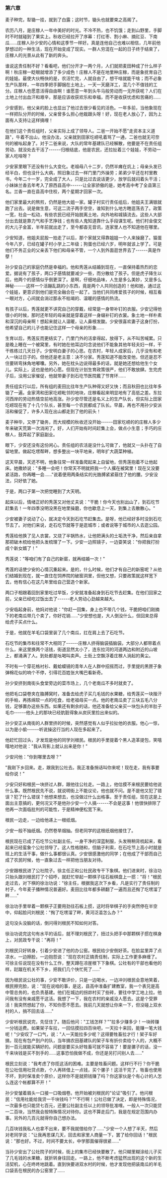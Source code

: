 ### 第六章

麦子种完，犁锄一挂，就到了白露；这时节，锄头也就要束之高阁了。

农历八月，是庄稼人一年中美好的时光。不冷不热，也不饥饿；走到山野里，手脚时不时就碰到了果实上。秋收已经拉开了序幕：打红枣、割小麻、摘豇豆、下南瓜......庄稼人孙少安的心情和这季节一样好。真是连他自己也难以相信，几年前他梦想过的一种生活，现在开始变成了现实。一群人穷混在一起的日子终于结束了，庄稼人的光景从此有了新的奔头。

谁说这责任制不好？看看吧，他们分开才一两个月，人们就把麦田种成了什么样子啊！秋庄稼一眨眼就增添了多少成色！庄稼人不是在地里种庄稼，而是象抚育自己的娃娃。最使大伙畅快的是，农活忙完，人就自由了，想干啥就能干啥；而不必象生产队那样，一年四季把手脚捆在土地上，一天一天磨洋工，混几个不值钱的工分。庄稼人也愿意活得自由啊！谁愿意一年到头牛马般劳动而一无所获呢？人们在土地上付出血汗和艰辛，那是应该收获欢乐和幸福，而不是收获忧虑和苦痛的......

少安感到，他父亲的脸上也显出了他过去很少看见的活色。一年多前，当他象现在一样把队分开的时候，父亲曾多么担心他栽跟头呀！好，现在老人放心了，因为上面有人支持让这样搞哩！

在他们这个责任组时，父亲实际上成了领导人。二爸一开始不愿"走资本主义道路"，牛着不出山，他没办法，父亲就到田家圪崂吼着骂了一通，二爸也就无可奈何的被吆起身了。对于二爸来说，大队的常年基建队已经解散，他要是不在责任组劳动，就没处去干活了------归根结底，他是农民，还拉扯着三个娃娃，不劳动一家人吃啥呀？

少安家里眼下还没有什么大变化。老祖母八十二岁，仍然半瘫在炕上；母亲头发已经半白，但也没什么大病，照旧象过去一样门里门外操劳；弟弟少平还在村里教书，今年二十一岁，完全成了大人，只是比过去说话更少，放学后就闷着头干活；小妹妹兰香去年考入了原西县高中------让全家骄傲的是，她考高中考了全县第三名。兰香一直在县高中住校，两个星期才回家一次。

他们家里最大的熬煎，仍然是他大姐一家。罐子村实行责任组后，他姐夫王满银就跑了出去。说是做生意，可这二流子两手空空，谁知到什么地方瞎逛荡去了。政策一宽，社会一松动，有些农民已经开始脱离土地，向外地和城镇流去。这些人大部分出去就是靠力气和手艺挣钱；也有些人鬼知道靠什么手段谋生呢。他们村金俊文的大儿子金富，半年前就出走了，至今都杳无音讯，连家里人也不知道他在哪里。

少安知道，他姐夫屁股一拍走了以后，那个家就又得靠姐姐一个人来操磨了。猫蛋今年八岁，已经在罐子村小学上二年级；狗蛋也已经六岁，明年就该上学了。可是他们不务正业的父亲丢下他们和母亲不管，一个人到外面逛世界去了------真是作孽！

孙少安自己的家庭仍然是幸福的。他和秀莲从结婚到现在，一直保持着热烈的恋爱。据说有了孩子，两口子感情就要减少一些，而分散给了孩子。但是虎子降生以后，他两个的感情似乎倒更深了。是啊，仔细地品味，人生是多么美妙，又是多么神秘------这样一个活蹦乱跳的小东西，竟是两个人共同创造的！他和她，通过这个娃娃，更意识到他们是完全融合在一起了。当他们共同疼爱孩子的时候，相互看一眼对方，心间就会淌过那永不枯竭的、温暖的感情的热流。

有孩子以后，秀莲就更不讲究自己的穿戴，经常是一身带补钉的衣服。少安记得他很小的时候，那时还年轻的母亲就是穿着这样一身缀补钉的衣裳。象土地一样朴素和深沉的母亲啊！想起来就让人温暖，让人鼻根发酸。少安很喜欢妻子这身打扮，他希望自己的儿子也能记住这样一个母亲的形象......

生育以后，秀莲反而更结实了，门里门外的活拿得起，放得下，从不叫苦喊累。只是晚上睡在一个被窝里，有时她在他耳边叼念说他们不能象其他年轻夫妇一样，干干练练过几天日子。少安明白妻子的心思。在农村，年轻人成家后，几乎没有和老人一块过日子的。但他还是老主意：决不分家。秀莲知道不能改变他，但还是忍不住要转弯抹角地嘟囔。另外，她在枕头边说得最多的话，就是她还想给他生个女儿。实际上，这也是他的心愿。但现在计划生育政策很严，他们不敢放肆。生完虎子后，没用公家催促，他就带妻子到石圪节医院戴了节育环......

责任组实行以后，所有组的麦田比往年生产队种得又好又快；而且秋田也比往年多锄了一遍。金家湾和田家圪崂毗邻的地块，庄稼看起来明显地有了高低之差。东拉河西岸的劳动热情空前地高涨。孙少安尽管还是名义上的生产队长，但实际上田家圪崂现在有了十几个队长，甚至每一个农民都成了队长。早晨，再也不用孙少安派活和催促了，许多人现在出山都走到了他的前头！

麦子种毕，又停了锄务，而大规模的秋收还没开始------田家圪崂的的庄稼人多少年来破天荒第一次消闲了。好，人们开始有时间赶集上会，做点小生意；手巧的庄稼人，鼓弄起了家庭副业。

眼下，少安还没有这份闲心。责任组的农活是没什么可做了，他就又一头扑在了自留地里。做起圪塄帮畔，想多整出一块平地来，明年扩大蔬菜种植。

这天早晨，天还不明，他象往常一样准备爬起来上自留地，但秀莲抱着不让他起床。她撒娇说："多睡一会吧！你常天不明就把我一个人撂在被窝里！现在又没要紧活路，你再睡一会......"说着便用两条结实的光胳膊紧紧箍住了他的腰。少安没法，只好依了她。

于是，两口子第一次把觉睡到了大天明。

起床以后，情绪正好的秀莲又对他丈夫说："干脆！你今天也别出山了，到石圪节赶集去！一年四季没明没黑在地里操磨，你也歇息上一天，到集上去散散心。"

少安被妻子说动了心，就决定今天到石圪节赶集去。是呀，他已经好多时没到石圪节去了。对他们来说，走石圪节就等于是逛城市；或者说等于城市的人去逛公园。

秀莲给他换了见人衣裳，又烧了半锅热水，让他把满头的土垢洗干净，然后亲自拿那把破木梳给他把头发梳理了一下。少安一边照镜子，一边耍笑说："你把我打扮成个新女婿了！"

秀莲说："等咱们有了自己的新窑，就再结婚一次！"

秀莲的话使少安的心情沉重起来。是的，什么时候，他们才有自己的新窑呢？从他们结婚到现在，就一直住在饲养院的破窑洞里，但他又想，只要政策就这样宽下去，他有信心在这几年里给自己营造个新家。

两口子相跟着回到家里吃过早饭，少安就准备起身到石圪节去赶集。在他们回家之前，父亲已经吃过饭出去了------老人劳动心劲越来越大。

少安临起身前，他妈对他说："你赶一回集，身上也不带几个钱，干脆把咱们刚摘下的老南瓜带几个卖了，你好花销......"少安想也是，大人倒没什么，但回来总得给虎子买点什么。

于是，他就在羊毛口袋里装了几个南瓜，扛在肩上去了石圪节。

石圪节的集市和往常不大相同了------庄稼人挤得脑袋插脑袋。大部分人都带着点什么，来这里换两个活钱，街道显然太小了，连东拉河的河道两边和附近的山坡上，都涌满了人。到处都是吆喝叫卖声。土街上空飘浮着庄稼人淌起的黄尘。

不时有一个穿花格衬衫、戴蛤蟆镜的青年人在人群中招摇而过，手里提的黑匣子象弹棉花似的响个不停，引得花百姓张大嘴巴看新奇。

孙少安挤到南街头食堂旁边的菜市场上，几个老南瓜不多时就卖了。

他把毛口袋卷夹在胳膊窝时，准备去给虎子买几毛钱的水果糖，给秀莲买一块揩汗的手帕，再拣绵软一点的吃食，给老祖母买一点。他的老南瓜卖了三块五毛八分钱，足够置办这些东西。如果还有剩余的话，他还准备给父亲买一块包头的羊肚子毛巾------他头上的那块已经肮脏得象从炭灰里捡出来似的。

孙少安正从南街的人群里挤的时候，突然感觉有人似乎拉扯他的衣服。他心一惊，以为是小偷------听说操这行当的人现在多起来了。

他赶忙回过头，才发现是他的同学刘根民。根民的手里提着个黑人造革提包，笑嘻嘻地对他说："我从背影上就认出来是你！"

少安问他："你到哪里去呀？"

"我刚下乡回来。走，跟我到公社去。我正准备捎话叫你来呢！现在走，我有事要给你说！"

少安只好和根民一块挤过人群，跟他往公社走。一路上，他估摸不来根民要给他说什么事。既然根民先不说，就说明街上不能议论，他也就不问。是不是他又犯了错误？犯了什么错误？他想来想去，也没做过什么出格事。至于责任组，现在这是上面出主意搞的，更何况又不是他孙少安一个人搞------不会是这事！他很快排除了他再一次面临批判的可能性，于是精神便松宽下来。

根民一边走，一边给他递上一根纸烟。

少安一般不抽纸烟。仍然卷旱烟抽。但老同学的这根纸烟他接住了。

根民现在已成了石圪节公社副主任。一身干净的深蓝制服，头发稍稍背梳起来，看起来已经蛮象个公社领导了。这人性格随和，但脑子利索，在石圪节上高小时就是班上的生活干事，做什么事都很认真。少安很感激他的同学；在他成了干部而自己成了农民时候，他一直象过去一样把他当朋友对待。

少安跟根民进了公社院子。徐主任正和公社民政专干下象棋。他们进来时，徐治功只抬头跟刘根民打了个招呼，就赶忙举起一颗棋子往石板棋盘上一掼："将！"根民走过去，对下棋的徐治功说："徐主任，根据我这次下乡看，凡是实行了责任制的村子，今年麦子播种情况普遍好。麦田比往年都多耕翻了一遍而且还掏了圪塄溜了畔......"

徐治功手里举着一颗棋子正要用劲往石板上掼，这时将举棋子的手突然停在半空中，仰起脸问刘根民："掏了圪塄溜了畔，黄河泛滥怎么办？"

这句没头没脑的话，倒问得刘根民不知如何对答。

徐治功说完这句有水平的话后，就不理刘根民了，扭过头把手中那颗棋子掼在棋身上，对民政专干说："再将！"

刘根民只好转身，引着少安进了他的办公窑。根民给少安倒好茶。在脸盆里弄了点凉水，一边擦脸，一边抱怨说："现在农村正搞责任制，实际上工作更多麻缠了。可徐主任说现在没有什么工作，整天蹲在凉崖根下下象棋。公社有的干部也看他的样，跹蹴在机关不下乡，把我们几个快忙死了......"

因为根民说公社的事，少安不敢评价，只是一边喝水，一边冲刘根民会意地笑着，根民擦完脸，说："现在说咱的事，是这，县高中准备扩建教室，我一个表兄是高中管总务的，也负责基建。他们在城边的拐峁村买了些砖，要往中学工地上拉。他问我有没有亲戚愿干这活。我想了一下，我在农村的亲戚没人愿去。这是个受罪活！我突然想起了你，不知你愿不愿去。我前几天就想让你来一下，但没碰上双水村的人，捎不回去话......"

少安听根民说完，先怔住了。随后他问："工钱怎样？""拉多少赚多少！一块砖赚一分钱运费。如果架子车拉，一回估摸拉四百块吧，一天拉十来回，能赚一笔大钱呢！"少安叹了一口气，说："人一天能拉多少呢？这得要牲畜拉才行！架子车好搞，现在有包产到户的队，当年搞农田基建队的架子车有折价卖给个人的，大概不到一百元就能买辆好的。问题是要买头好牲畜可就不容易了！要是骡子的话，没一千来块钱是买不到手的......这事恐怕我做不成，你还是另打问别人去......"

根民立刻说："我考虑了你揽这活的困难。主要是牲畜问题。这样行不行？你干脆在公社信用社贷点款，个人再转借上一点钱，买个骡子！这活干完了，牲畜也使用不坏，到时保准卖个原价，这样你不是就把钱赚了吗？你这家伙是个有心计的人怎么连这个帐都算不开！"

孙少安皱着眉头一口接一口吸烟卷。他开始被刘根民的"论证"吸引了。他问根民："信用社能给我贷一千块钱吗？""不行啊！公社已做了决定，即是特殊情况，一次最多也只能贷七百元，还要公社副主任以上的领导批准哩。一般人一次只能贷一二百块，当然我会按特殊情况对待你。这也不算走后门，我是在规定范围内办事。另外的几百元就得你自己想办法。

几百块钱我私人也拿不出来，要不我就借给你了......"少安一个人想了半天，然后对老同学说："让我再思谋几天，回去和家里人商量一下，罢了给你回话！"根民说："那也好。不过，时间不要太长，中学那面催得很紧......"

当孙少安出了公社院子的时候，街上的集市已经快要散了。他只糊里糊涂给儿子买了几毛钱的水果糖，就折转身往回走。一路上，他不断考虑猛然出现的这个新的生活契机，心在咚咚地跳着。直到快要进双水村的时候，他才发现他把装南瓜的羊毛口袋丢在根民的办公窑里了......